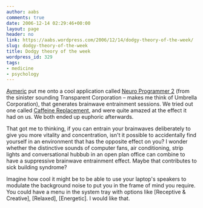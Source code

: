 ```yaml
---
author: aabs
comments: true
date: 2006-12-14 02:29:46+00:00
layout: page
header: no
link: https://aabs.wordpress.com/2006/12/14/dodgy-theory-of-the-week/
slug: dodgy-theory-of-the-week
title: Dodgy theory of the week
wordpress_id: 329
tags:
- medicine
- psychology
---
```


[Aymeric](http://aymeric.gaurat.net/tech/Default.aspx) put me onto a cool application called [Neuro Programmer 2](http://www.transparentcorp.com/products/np/) (from the sinister sounding Transparent Corporation – makes me think of Umbrella Corporation), that generates brainwave entrainment sessions. We tried out one called [Caffeine Replacement](http://anabubula.com/node/26), and were quite amazed at the effect it had on us. We both ended up euphoric afterwards.


That got me to thinking, if you can entrain your brainwaves deliberately to give you more vitality and concentration, isn't it possible to accidentally find yourself in an environment that has the opposite effect on you? I wonder whether the distinctive sounds of computer fans, air conditioning, strip lights and conversational hubbub in an open plan office can combine to have a suppressive brainwave entrainment effect. Maybe that contributes to sick building syndrome?


Imagine how cool it might be to be able to use your laptop's speakers to modulate the background noise to put you in the frame of mind you require. You could have a menu in the system tray with options like [Receptive & Creative], [Relaxed], [Energetic]. I would like that.
